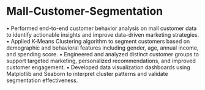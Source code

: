 # Mall-Customer-Segmentation

• Performed end-to-end customer behavior analysis on mall customer data to identify actionable insights
and improve data-driven marketing strategies.
• Applied K-Means Clustering algorithm to segment customers based on demographic and behavioral
features including gender, age, annual income, and spending score.
• Engineered and analyzed distinct customer groups to support targeted marketing, personalized
recommendations, and improved customer engagement.
• Developed data visualization dashboards using Matplotlib and Seaborn to interpret cluster patterns
and validate segmentation effectiveness.
